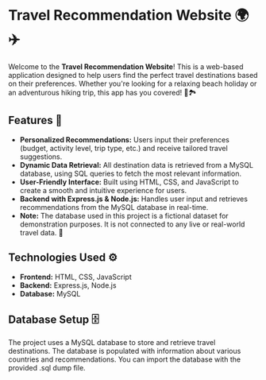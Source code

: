 # Travel Recommendation Website 🌍✈️

Welcome to the **Travel Recommendation Website**! This is a web-based application designed to help users find the perfect travel destinations based on their preferences. Whether you're looking for a relaxing beach holiday or an adventurous hiking trip, this app has you covered! 🌴🏞️

## Features 🚀
- **Personalized Recommendations:** Users input their preferences (budget, activity level, trip type, etc.) and receive tailored travel suggestions. 
- **Dynamic Data Retrieval:** All destination data is retrieved from a MySQL database, using SQL queries to fetch the most relevant information.
- **User-Friendly Interface:** Built using HTML, CSS, and JavaScript to create a smooth and intuitive experience for users.
- **Backend with Express.js & Node.js:** Handles user input and retrieves recommendations from the MySQL database in real-time.
- **Note:** The database used in this project is a fictional dataset for demonstration purposes. It is not connected to any live or real-world travel data. 🛑
  
## Technologies Used ⚙️
- **Frontend:** HTML, CSS, JavaScript
- **Backend:** Express.js, Node.js
- **Database:** MySQL

## Database Setup 🗄️
The project uses a MySQL database to store and retrieve travel destinations. The database is populated with information about various countries and recommendations. You can import the database with the provided .sql dump file.
